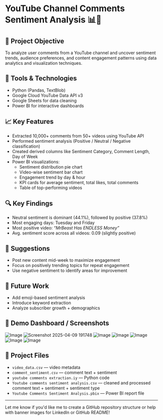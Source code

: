 # YouTube Channel Comments Sentiment Analysis 📊💬

## 🧠 Project Objective
To analyze user comments from a YouTube channel and uncover sentiment trends, audience preferences, and content engagement patterns using data analytics and visualization techniques.

## 🔧 Tools & Technologies
- Python (Pandas, TextBlob)
- Google Cloud YouTube Data API v3
- Google Sheets for data cleaning
- Power BI for interactive dashboards

## 📈 Key Features
- Extracted 10,000+ comments from 50+ videos using YouTube API
- Performed sentiment analysis (Positive / Neutral / Negative classification)
- Created derived columns like Sentiment Category, Comment Length, Day of Week
- Power BI visualizations:
  - Sentiment distribution pie chart
  - Video-wise sentiment bar chart
  - Engagement trend by day & hour
  - KPI cards for average sentiment, total likes, total comments
  - Table of top-performing videos

## 🔍 Key Findings
- Neutral sentiment is dominant (44.1%), followed by positive (37.8%)
- Most engaging days: Tuesday and Friday
- Most positive video: *“MrBeast Has ENDLESS Money”*
- Avg. sentiment score across all videos: 0.09 (slightly positive)

## 📌 Suggestions
- Post new content mid-week to maximize engagement
- Focus on positively trending topics for repeat engagement
- Use negative sentiment to identify areas for improvement

## 🚀 Future Work
- Add emoji-based sentiment analysis
- Introduce keyword extraction
- Analyze subscriber growth + demographics

## 🔗 Demo Dashboard / Screenshots
![Image](https://github.com/user-attachments/assets/9a144e2f-e309-483e-8156-d588380c50a0)
![Screenshot 2025-04-09 191748](https://github.com/user-attachments/assets/80de034f-2b3c-4061-9e66-49ade6fdc27a)
![Image](https://github.com/user-attachments/assets/3fa4d8f8-aff7-4abc-992e-ab19e66daa75)
![Image](https://github.com/user-attachments/assets/27fa9df0-0258-4239-a659-ac73d777a372)
![Image](https://github.com/user-attachments/assets/269174c7-001b-4daa-91a7-a3280ba167ce)
![Image](https://github.com/user-attachments/assets/0f68a35e-669c-4445-9076-61190ed689b5)
![Image](https://github.com/user-attachments/assets/32bec4d3-9837-4a4d-b3fd-f530fe4bca39)

## 📂 Project Files
- `video_data.csv` — video metadata
- `comment_sentiment.csv` — comment text + sentiment
- `youtube comments extraction.iy` — Python code
- `Youtube comments sentiment analysis.csv` — cleaned and processed comment text + sentiment + sentiment type
- `Youtube Comments Sentiment Analysis.pbix` — Power BI report file

---

Let me know if you'd like me to create a GitHub repository structure or help with banner images for LinkedIn or GitHub README!

